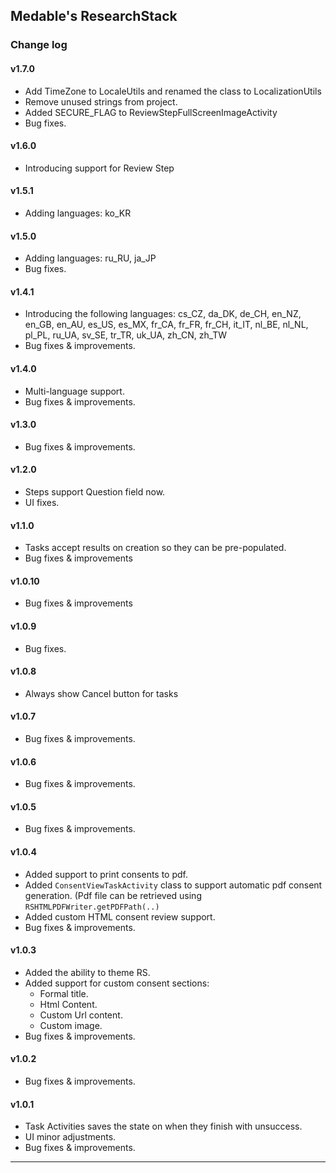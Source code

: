 ## Medable's ResearchStack

### Change log

#### v1.7.0
- Add TimeZone to LocaleUtils and renamed the class to LocalizationUtils
- Remove unused strings from project.
- Added SECURE_FLAG to ReviewStepFullScreenImageActivity
- Bug fixes.

#### v1.6.0
- Introducing support for Review Step

#### v1.5.1
- Adding languages: ko_KR

#### v1.5.0
- Adding languages: ru_RU, ja_JP 
- Bug fixes.

#### v1.4.1
- Introducing the following languages: cs_CZ, da_DK, de_CH, en_NZ, en_GB, en_AU, es_US, es_MX, fr_CA, fr_FR, fr_CH, it_IT, nl_BE, nl_NL, pl_PL, ru_UA, sv_SE, tr_TR, uk_UA, zh_CN, zh_TW
- Bug fixes & improvements.

#### v1.4.0
- Multi-language support.
- Bug fixes & improvements.

#### v1.3.0
- Bug fixes & improvements.

#### v1.2.0
- Steps support Question field now.
- UI fixes.

#### v1.1.0

- Tasks accept results on creation so they can be pre-populated.
- Bug fixes & improvements

#### v1.0.10

- Bug fixes & improvements

#### v1.0.9

- Bug fixes.

#### v1.0.8

- Always show Cancel button for tasks

#### v1.0.7

- Bug fixes & improvements.

#### v1.0.6

- Bug fixes & improvements.

#### v1.0.5

- Bug fixes & improvements.

#### v1.0.4

- Added support to print consents to pdf.
- Added `ConsentViewTaskActivity` class to support automatic pdf consent generation. (Pdf file can be retrieved using `RSHTMLPDFWriter.getPDFPath(..)`
- Added custom HTML consent review support.
- Bug fixes & improvements.

#### v1.0.3

- Added the ability to theme RS.
- Added support for custom consent sections:
   - Formal title.
   - Html Content.
   - Custom Url content.
   - Custom image.
- Bug fixes & improvements.

#### v1.0.2

- Bug fixes & improvements.

#### v1.0.1

- Task Activities saves the state on when they finish with unsuccess.
- UI minor adjustments.
- Bug fixes & improvements.

---
